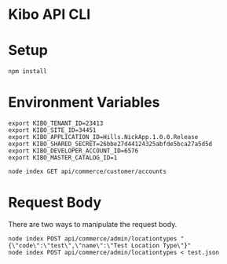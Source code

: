 # Kibo API CLI

# Setup
```
npm install
```

# Environment Variables
```
export KIBO_TENANT_ID=23413
export KIBO_SITE_ID=34451
export KIBO_APPLICATION_ID=Hills.NickApp.1.0.0.Release
export KIBO_SHARED_SECRET=26bbe27d44124325abfde5bca27a5d5d
export KIBO_DEVELOPER_ACCOUNT_ID=6576
export KIBO_MASTER_CATALOG_ID=1

node index GET api/commerce/customer/accounts
```

# Request Body
There are two ways to manipulate the request body.
```
node index POST api/commerce/admin/locationtypes "{\"code\":\"test\",\"name\":\"Test Location Type\"}"
node index POST api/commerce/admin/locationtypes < test.json
```


